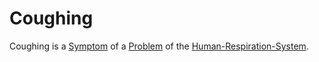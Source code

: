 # Coughing

Coughing is a [Symptom](600048.md) of a [Problem](600029.md) of the [Human-Respiration-System](40080005.md).